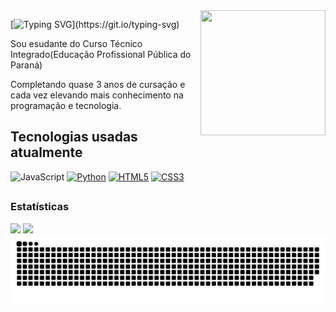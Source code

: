 <img align="right" src="https://media.tenor.com/3OnwqAIT5lcAAAAi/subaru-duck-dance-smooth.gif" width="200" height="200" border="0" />

[![Typing SVG](https://readme-typing-svg.demolab.com?font=Fira+Code&pause=1000&random=false&width=435&lines=Hello%2C+World!+%F0%9F%96%A5;)](https://git.io/typing-svg)
<p align="left">Sou esudante do Curso Técnico Integrado(Educação Profissional Pública do Paraná)</p>
<p align="left">Completando quase 3 anos de cursação e cada vez elevando mais conhecimento na programação e tecnologia.</p> 

##

## Tecnologias usadas atualmente
![JavaScript](https://img.shields.io/badge/JavaScript-323330?style=for-the-badge&logo=javascript&logoColor=F7DF1E)
[![Python](https://img.shields.io/badge/Python-3776AB?style=for-the-badge&logo=python&logoColor=white)](https://www.python.org)
[![HTML5](https://img.shields.io/badge/HTML5-E34F26?style=for-the-badge&logo=html5&logoColor=white)](https://developer.mozilla.org/en-US/docs/Web/HTML)
[![CSS3](https://img.shields.io/badge/CSS3-1572B6?style=for-the-badge&logo=css3&logoColor=white)](https://developer.mozilla.org/en-US/docs/Web/CSS)

##

### Estatísticas

<div>
  <img height="140em" src="https://github-readme-stats.vercel.app/api?username=anadamaceno&show_icons=true&theme=dark&include_all_commits=true&count_private=true"/>
  <img height="140em" src="https://github-readme-stats.vercel.app/api/top-langs/?username=anadamaceno&layout=compact&langs_count=7&theme=dark"/>
</div>

<picture>
  <source media="(prefers-color-scheme: dark)" srcset="https://raw.githubusercontent.com/MayconPadilha/MayconPadilha/output/github-contribution-grid-snake-dark.svg">
  <source media="(prefers-color-scheme: light)" srcset="https://raw.githubusercontent.com/MayconPadilha/MayconPadilha/output/github-contribution-grid-snake.svg">
  <img alt="github contribution grid snake animation" src="https://raw.githubusercontent.com/MayconPadilha/MayconPadilha/output/github-contribution-grid-snake.svg">
</picture>
<br><br>
